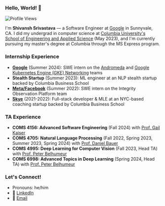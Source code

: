 ### Hello, World! 👋

![Profile Views](https://komarev.com/ghpvc/?username=ShivanshSrivastava1)

I'm **Shivansh Srivastava** — a Software Engineer at [Google](https://about.google) in Sunnyvale, CA. I did my undergrad in computer science at [Columbia University's School of Engineering and Applied Science](https://www.engineering.columbia.edu/) (May 2023), and I'm currently pursuing my master's degree at Columbia through the MS Express program.

### Internship Experience
- **[Google](https://about.google)** (Summer 2024): SWE intern on the [Andromeda](https://research.google/pubs/andromeda-performance-isolation-and-velocity-at-scale-in-cloud-network-virtualization/) and [Google Kubernetes Engine (GKE) Networking](https://cloud.google.com/kubernetes-engine) teams
- **Stealth Startup** (Summer 2023): ML engineer at an NLP stealth startup backed by Columbia Business School
- **[Meta/Facebook](https://about.meta.com)** (Summer 2022): SWE intern on the Integrity Observation Platform team
- **[Skye](https://joinskye.com)** (2021-2022): Full-stack developer & MLE at an NYC-based coaching startup backed by Columbia Business School

### TA Experience
- **COMS 4156: Advanced Software Engineering** (Fall 2024) with [Prof. Gail Kaiser](https://www.cs.columbia.edu/~kaiser/)
- **COMS 4705: Natural Language Processing** (Fall 2022, Spring 2023, Summer 2023, Spring 2024) with [Prof. Daniel Bauer](https://www.cs.columbia.edu/~bauer/)
- **COMS 4995: Deep Learning for Computer Vision** (Fall 2023, Head TA) with [Prof. Peter Belhumeur](https://www.peternbelhumeur.com)
- **COMS 6998: Advanced Topics in Deep Learning** (Spring 2024, Head TA) with [Prof. Peter Belhumeur](https://www.peternbelhumeur.com)

### Let's Connect!
- Pronouns: he/him  
- 🔗 [LinkedIn](https://linkedin.com/in/shivansh-srivastava-cs001/)  
- 📧 [Email](mailto:ss5945@columbia.edu)

